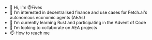 - 👋 Hi, I’m @Fives
- 👀 I’m interested in decentralised finance and use cases for Fetch.ai's autonomous economic agents (AEAs)
- 🌱 I’m currently learning Rust and participating in the Advent of Code
- 💞️ I’m looking to collaborate on AEA projects
- 📫 How to reach me

<!---
Fives/Fives is a ✨ special ✨ repository because its `README.md` (this file) appears on your GitHub profile.
You can click the Preview link to take a look at your changes.
--->
